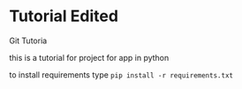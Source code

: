 # Tutorial Edited
Git Tutoria

this is a tutorial for project for app in python

to install requirements type `pip install -r requirements.txt`

